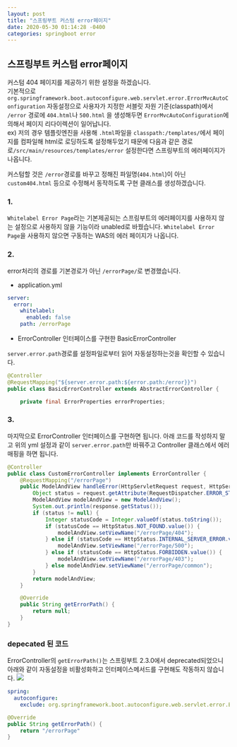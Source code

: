 ```yaml
---
layout: post
title: "스프링부트 커스텀 error페이지"
date: 2020-05-30 01:14:28 -0400
categories: springboot error
---
```

## 스프링부트 커스텀 error페이지

커스텀 404 페이지를 제공하기 위한 설정을 하겠습니다.  
기본적으로 ``org.springframework.boot.autoconfigure.web.servlet.error.ErrorMvcAutoConfiguration`` 자동설정으로 사용자가 지정한 서블릿 자원 기준(classpath)에서 ``/error`` 경로에 ``404.html``나 ``500.html`` 을 생성해두면 ``ErrorMvcAutoConfiguration``에 의해서 페이지 리다이렉션이 일어납니다.  
ex)
저의 경우 템플릿엔진을 사용해 ``.html``파일을 ``classpath:/templates/``에서 페이지를 컴파일해 html로 로딩하도록 설정해두었기 때문에
 다음과 같은 경로로``/src/main/resources/templates/error`` 설정한다면 스프링부트의 에러페이지가 나옵니다.

커스텀할 것은 ``/error``경로를 바꾸고 정해진 파일명(``404.html``)이 아닌 ``custom404.html`` 등으로 수정해서 동작하도록 구현 클래스를 생성하겠습니다.  

### 1.
 ``Whitelabel Error Page``라는 기본제공되는 스프링부트의 에러페이지를 사용하지 않는 설정으로 사용하지 않을 기능이라 unabled로 바꿨습니다. ``Whitelabel Error Page``을 사용하지 않으면 구동하는 WAS의 에러 페이지가 나옵니다.  

### 2.
 error처리의 경로를 기본경로가 아닌 ``/errorPage/``로 변경했습니다.

- application.yml


```yml
server:
  error:
    whitelabel:
      enabled: false
    path: /errorPage
```

- ErrorController 인터페이스를 구현한 BasicErrorController  

``server.error.path``경로를 설정파일로부터 읽어 자동설정하는것을 확인할 수 있습니다.  
```java
@Controller
@RequestMapping("${server.error.path:${error.path:/error}}")
public class BasicErrorController extends AbstractErrorController {

	private final ErrorProperties errorProperties;
```  

### 3.  
마지막으로 ErrorController 인터페이스를 구현하면 됩니다.
아래 코드를 작성하지 말고 위의 yml 설정과 같이 ``server.error.path``만 바꿔주고 Controller 클래스에서 에러매핑을 하면 됩니다.


```java
@Controller
public class CustomErrorController implements ErrorController {
    @RequestMapping("/errorPage")
    public ModelAndView handleError(HttpServletRequest request, HttpServletResponse response) {
        Object status = request.getAttribute(RequestDispatcher.ERROR_STATUS_CODE);
        ModelAndView modelAndView = new ModelAndView();
        System.out.println(response.getStatus());
        if (status != null) {
            Integer statusCode = Integer.valueOf(status.toString());
            if (statusCode == HttpStatus.NOT_FOUND.value()) {
                modelAndView.setViewName("/errorPage/404");
            } else if (statusCode == HttpStatus.INTERNAL_SERVER_ERROR.value()) {
                modelAndView.setViewName("/errorPage/500");
            } else if (statusCode == HttpStatus.FORBIDDEN.value()) {
                modelAndView.setViewName("/errorPage/403");
            } else modelAndView.setViewName("/errorPage/common");
        }
        return modelAndView;
    }

    @Override
    public String getErrorPath() {
        return null;
    }
}
```

### depecated 된 코드
ErrorController의 ``getErrorPath()``는 스프링부트 2.3.0에서 deprecated되었으니 아래와 같이 자동설정을 비활성화하고 인터페이스메서드를 구현해도 작동하지 않습니다.
![](../../../static/img/20200530-ErrorController/getErrorPath.JPG)
```yml
spring:
  autoconfigure:
    exclude: org.springframework.boot.autoconfigure.web.servlet.error.ErrorMvcAutoConfiguration
```
```java
@Override
public String getErrorPath() {
    return "/errorPage"
}
```
